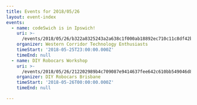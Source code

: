 ```yaml
---
title: Events for 2018/05/26
layout: event-index
events:
  - name: codeSwich is in Ipswich!
    uri: >-
      /events/2018/05/26/b322a8325243a2a638c1f000ab18892ec710c11c8df42b6c72f3a946576ce861
    organizer: Western Corridor Technology Enthusiasts
    timeStart: '2018-05-25T23:00:00.000Z'
    timeEnd: null
  - name: DIY Robocars Workshop
    uri: >-
      /events/2018/05/26/212202989b4c709087e9414637fee642c610bb549046d80bcbe3c47e6cb8f726
    organizer: DIY Robocars Brisbane
    timeStart: '2018-05-26T00:00:00.000Z'
    timeEnd: null

---
```

